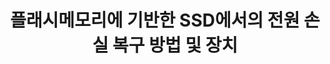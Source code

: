 ---
layout: publication-single
title: 플래시메모리에 기반한 SSD에서의 전원 손실 복구 방법 및 장치
name: 대한민국 등록번호 10-1301828
first-author: 강수용
co-authors: 원유집, 차재혁, 김동욱, 윤성로, 최종무
during:
location: 대한민국
impactfactor: 
doi: 
note: 
categories: 
 - Flash Memory and Non-Volatile RAM
tag: 
 - Patents
---